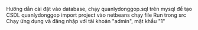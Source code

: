 Hướng dẫn cài đặt
vào database, chạy quanlydonggop.sql trên mysql để tạo CSDL quanlydonggop
import project vào netbeans 
chạy file Run trong src
Chạy ứng dụng và đăng nhập với tài khoản "admin", mật khẩu "1"
